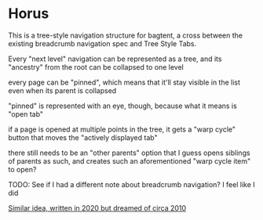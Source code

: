 # Horus

This is a tree-style navigation structure for bagtent, a cross between the existing breadcrumb navigation spec and Tree Style Tabs.

Every "next level" navigation can be represented as a tree, and its "ancestry" from the root can be collapsed to one level

every page can be "pinned", which means that it'll stay visible in the list even when its parent is collapsed

"pinned" is represented with an eye, though, because what it means is "open tab"

if a page is opened at multiple points in the tree, it gets a "warp cycle" button that moves the "actively displayed tab"

there still needs to be an "other parents" option that I guess opens siblings of parents as such, and creates such an aforementioned "warp cycle item" to open?

TODO: See if I had a different note about breadcrumb navigation? I feel like I did

[Similar idea, written in 2020 but dreamed of circa 2010](bkbsz-bpx6j-as9kr-4k3ms-96emp)
